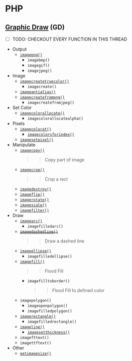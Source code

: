 # PHP
## [Graphic Draw](https://www.php.net/manual/en/book.image.php) (GD)
- [ ] TODO: CHECKOUT EVERY FUNCTION IN THIS THREAD
- Output
    - [`imagepng()`](gd-draw-dashed-line.php)
        - `imagebmp()`
        - `imagegif()`
        - `imagejpeg()`
- Image
    - [`imagecreatetruecolor()`](gd-draw-dashed-line.php)
        - `imagecreate()`
    - [`imageantialias()`](gd-draw-arc.php)
    - [`imagecreatefrompng()`](gd-image-crop.php)
        - `imagecreatefromjpeg()`
- Set Color
    - [`imagecolorallocate()`](gd-draw-arc.php)
        - `imagecolorallocatealpha()`
- Pixels
    - [`imagecolorat()`](gd-image-color-at.php)
        - [`imagecolorsforindex()`](gd-image-color-at.php)
    - [`imagesetpixel()`](dg-image-set-pixel.php)
- Manipulate
    - [`imagecopy()`](gd-image-copy.php)
        >> Copy part of image
    - [`imagecrop()`](gd-image-crop.php)
        >> Crop a rect
    - [`imagedestroy()`](gd-draw-arc.php)
    - [`imageflip()`](gd-image-flip.php)
    - [`imagerotate()`](gd-image-rotate.php)
    - [`imagescale()`](gd-image-scale.php)
    - [`imagefilter()`](gd-image-filter.php)
- Draw
    - [`imagearc()`](gd-draw-arc.php)
        - `imagefilledarc()`
    - ~~[`imagedashedline()`](gd-draw-dashed-line.php)~~
        >> Draw a dashed line
    - [`imageellipse()`](gd-draw-arc.php)
        - `imagefilledellipse()`
    - [`imagefill()`](gd-image-flood-fill.php)
        >> Flood Fill
        - `imagefilltoborder()`
            >> Flood Fill to defined color
    - `imagepolygon()`
        - `imageopenpolygon()`
        - `imagefilledpolygon()`
    - [`imagerectangle()`](gd-draw-rectangle.php)
        - `imagefilledrectangle()`
    - [`imageline()`](gd-draw-line.php)
        - [`imagesetthickness()`](gd-draw-line.php)
    - `imagefttext()`
    - `imagettftext()`
- Other
    - [`getimagesize()`](gd-image-size.php)